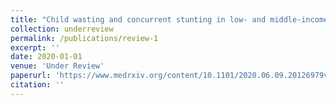 ```yaml
---
title: "Child wasting and concurrent stunting in low- and middle-income countries"
collection: underreview
permalink: /publications/review-1
excerpt: ''
date: 2020-01-01
venue: 'Under Review'
paperurl: 'https://www.medrxiv.org/content/10.1101/2020.06.09.20126979v1'
citation: ''
---
```

